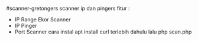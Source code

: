 #scanner-gretongers
scanner ip dan pingers
fitur :
- IP Range Ekor Scanner
- IP Pinger
- Port Scanner
cara instal apt install curl terlebih dahulu
lalu php scan.php
